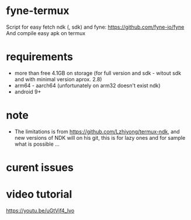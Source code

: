 # fyne-termux
Script for easy fetch ndk (, sdk) and fyne: https://github.com/fyne-io/fyne
And compile easy apk on termux
# requirements
- more than free 4.1GB on storage (for full version and sdk - witout sdk and with minimal version aprox. 2.8)
- arm64 - aarch64 (unfortunately on arm32 doesn't exist ndk)
- android 9+

# note
- The limitations is from https://github.com/Lzhiyong/termux-ndk, and new versions of NDK will on his git, this is for lazy ones and for sample what is possible ...

# curent issues

# video tutorial
https://youtu.be/uGtVjf4_Ivo
